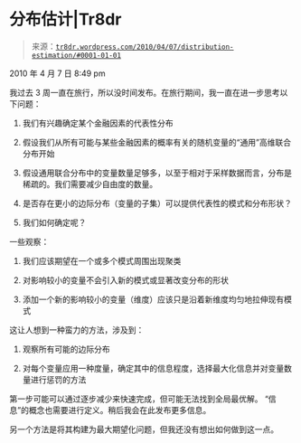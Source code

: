 <!--yml

类别：未分类

日期：2024-05-18 15:33:22

-->

# 分布估计|Tr8dr

> 来源：[`tr8dr.wordpress.com/2010/04/07/distribution-estimation/#0001-01-01`](https://tr8dr.wordpress.com/2010/04/07/distribution-estimation/#0001-01-01)

2010 年 4 月 7 日 8:49 pm

我过去 3 周一直在旅行，所以没时间发布。在旅行期间，我一直在进一步思考以下问题：

1.  我们有兴趣确定某个金融因素的代表性分布

1.  假设我们从所有可能与某些金融因素的概率有关的随机变量的“通用”高维联合分布开始

1.  假设通用联合分布中的变量数量足够多，以至于相对于采样数据而言，分布是稀疏的。我们需要减少自由度的数量。

1.  是否存在更小的边际分布（变量的子集）可以提供代表性的模式和分布形状？

1.  我们如何确定呢？

一些观察：

1.  我们应该期望在一个或多个模式周围出现聚类

1.  对影响较小的变量不会引入新的模式或显著改变分布的形状

1.  添加一个新的影响较小的变量（维度）应该只是沿着新维度均匀地拉伸现有模式

这让人想到一种蛮力的方法，涉及到：

1.  观察所有可能的边际分布

1.  对每个变量应用一种度量，确定其中的信息程度，选择最大化信息并对变量数量进行惩罚的方法

第一步可能可以通过逐步减少来快速完成，但可能无法找到全局最优解。 “信息”的概念也需要进行定义。稍后我会在此发布更多信息。

另一个方法是将其构建为最大期望化问题，但我还没有想出如何做到这一点。
